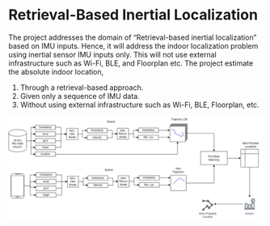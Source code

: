 # Retrieval-Based Inertial Localization

The project addresses the domain of “Retrieval-based inertial localization” based on IMU inputs. 
Hence, it will address the indoor localization problem using inertial sensor IMU inputs only. 
This will not use external infrastructure such as Wi-Fi, BLE, and Floorplan etc. The project 
estimate the absolute indoor location,
1. Through a retrieval-based approach.
2. Given only a sequence of IMU data.
3. Without using external infrastructure such as Wi-Fi, BLE, Floorplan, etc.

![alt text](https://github.com/FYPUoM18/fyp-retrival-based-localization/blob/develop/architecture/diag.drawio.png)
